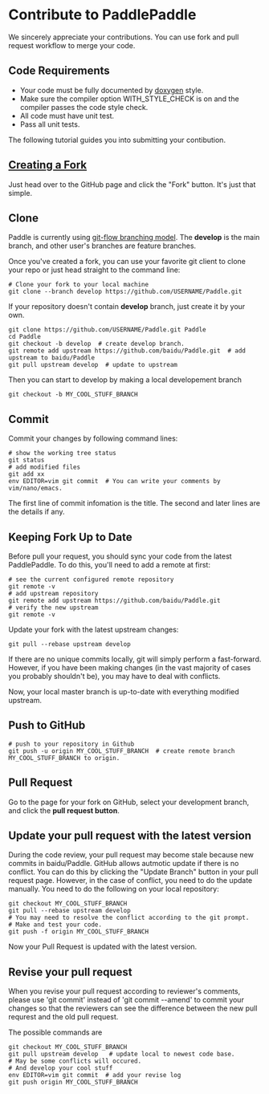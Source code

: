 # Contribute to PaddlePaddle

We sincerely appreciate your contributions. You can use fork and pull request
workflow to merge your code. 
 
## Code Requirements
- Your code must be fully documented by
  [doxygen](http://www.stack.nl/~dimitri/doxygen/) style.
- Make sure the compiler option WITH\_STYLE\_CHECK is on and the compiler
  passes the code style check.
- All code must have unit test.
- Pass all unit tests.

The following tutorial guides you into submitting your contibution.
 
## [Creating a Fork](https://help.github.com/articles/fork-a-repo/)
 
Just head over to the GitHub page and click the "Fork" button.
It's just that simple. 

## Clone

Paddle is currently using [git-flow branching model](http://nvie.com/posts/a-successful-git-branching-model/).
The **develop** is the main branch, and other user's branches are feature branches.

Once you've created a fork, you can use your favorite git client to clone your
repo or just head straight to the command line:
 
```shell
# Clone your fork to your local machine
git clone --branch develop https://github.com/USERNAME/Paddle.git
```
If your repository doesn't contain **develop** branch, just create it by your own.

```shell
git clone https://github.com/USERNAME/Paddle.git Paddle
cd Paddle
git checkout -b develop  # create develop branch.
git remote add upstream https://github.com/baidu/Paddle.git  # add upstream to baidu/Paddle
git pull upstream develop  # update to upstream
```

Then you can start to develop by making a local developement branch

```shell
git checkout -b MY_COOL_STUFF_BRANCH
```

## Commit

Commit your changes by following command lines:

```shell
# show the working tree status
git status
# add modified files
git add xx
env EDITOR=vim git commit  # You can write your comments by vim/nano/emacs.
```
The first line of commit infomation is the title. The second and later lines
are the details if any.

## Keeping Fork Up to Date

Before pull your request, you should sync your code from the latest PaddlePaddle.
To do this, you'll need to add a remote at first:

```shell
# see the current configured remote repository
git remote -v
# add upstream repository
git remote add upstream https://github.com/baidu/Paddle.git
# verify the new upstream
git remote -v
```

Update your fork with the latest upstream changes:

```shell
git pull --rebase upstream develop
```

If there are no unique commits locally, git will simply perform a fast-forward.
However, if you have been making changes (in the vast majority of cases you
probably shouldn't be), you may have to deal with conflicts. 

Now, your local master branch is up-to-date with everything modified upstream.

## Push to GitHub

```shell
# push to your repository in Github
git push -u origin MY_COOL_STUFF_BRANCH  # create remote branch MY_COOL_STUFF_BRANCH to origin.
```

## Pull Request

Go to the page for your fork on GitHub, select your development branch,
and click the **pull request button**.

## Update your pull request with the latest version

During the code review, your pull request may become stale because new commits in
baidu/Paddle. GitHub allows autmotic update if there is no conflict. You can do this
by clicking the "Update Branch" button in your pull request page. However, in the case
of conflict, you need to do the update manually. You need to do the following on
your local repository:
```shell
git checkout MY_COOL_STUFF_BRANCH
git pull --rebase upstream develop
# You may need to resolve the conflict according to the git prompt.
# Make and test your code.
git push -f origin MY_COOL_STUFF_BRANCH
```
Now your Pull Request is updated with the latest version.

## Revise your pull request

When you revise your pull request according to reviewer's comments, please use 'git commit' instead of 'git commit --amend' to commit your changes so that the reviewers can see the difference between the new pull requrest and the old pull request.

The possible commands are

```shell
git checkout MY_COOL_STUFF_BRANCH
git pull upstream develop   # update local to newest code base.
# May be some conflicts will occured.
# And develop your cool stuff
env EDITOR=vim git commit  # add your revise log
git push origin MY_COOL_STUFF_BRANCH
```
